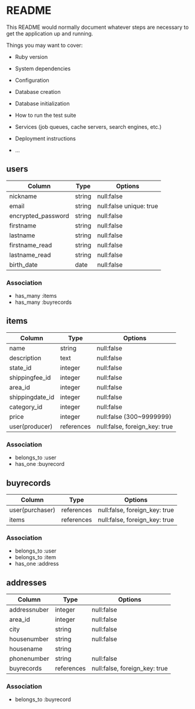 # README

This README would normally document whatever steps are necessary to get the
application up and running.

Things you may want to cover:

* Ruby version

* System dependencies

* Configuration

* Database creation

* Database initialization

* How to run the test suite

* Services (job queues, cache servers, search engines, etc.)

* Deployment instructions

* ...

## users

|Column            |Type  |Options                |
|------------------|------|-----------------------|
|nickname          |string|null:false             |
|email             |string|null:false unique: true|
|encrypted_password|string|null:false             |
|firstname         |string|null:false             |
|lastname          |string|null:false             |
|firstname_read    |string|null:false             |
|lastname_read     |string|null:false             | 
|birth_date        |date  |null:false             |

### Association
- has_many :items
- has_many :buyrecords


## items

|Column          |Type      |Options                      |
|----------------|----------|-----------------------------|
|name            |string    |null:false                   |
|description     |text      |null:false                   |
|state_id       |integer   |null:false                   |
|shippingfee_id  |integer   |null:false                   | 
|area_id         |integer   |null:false                   |
|shippingdate_id |integer   |null:false                   |
|category_id     |integer   |null:false                   |
|price           |integer   |null:false (300~9999999)     |
|user(producer)  |references|null:false, foreign_key: true|

### Association
- belongs_to :user
- has_one :buyrecord


## buyrecords

|Column         |Type      |Options                      |
|---------------|----------|-----------------------------|
|user(purchaser)|references|null:false, foreign_key: true|
|items          |references|null:false, foreign_key: true|


### Association
- belongs_to :user
- belongs_to :item
- has_one :address

## addresses

|Column      |Type      |Options                      |
|------------|----------|-----------------------------|
|addressnuber|integer   |null:false                   |
|area_id     |integer   |null:false                   |
|city        |string    |null:false                   |
|housenumber |string    |null:false                   |
|housename   |string    |                             |
|phonenumber |string    |null:false                   |
|buyrecords  |references|null:false, foreign_key: true|

### Association
- belongs_to :buyrecord

